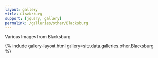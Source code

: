 ```yaml
---
layout: gallery
title: Blacksburg
support: [jquery, gallery]
permalink: /galleries/other/Blacksburg
---
```


Various Images from Blacksburg

{% include gallery-layout.html gallery=site.data.galleries.other.Blacksburg %}
